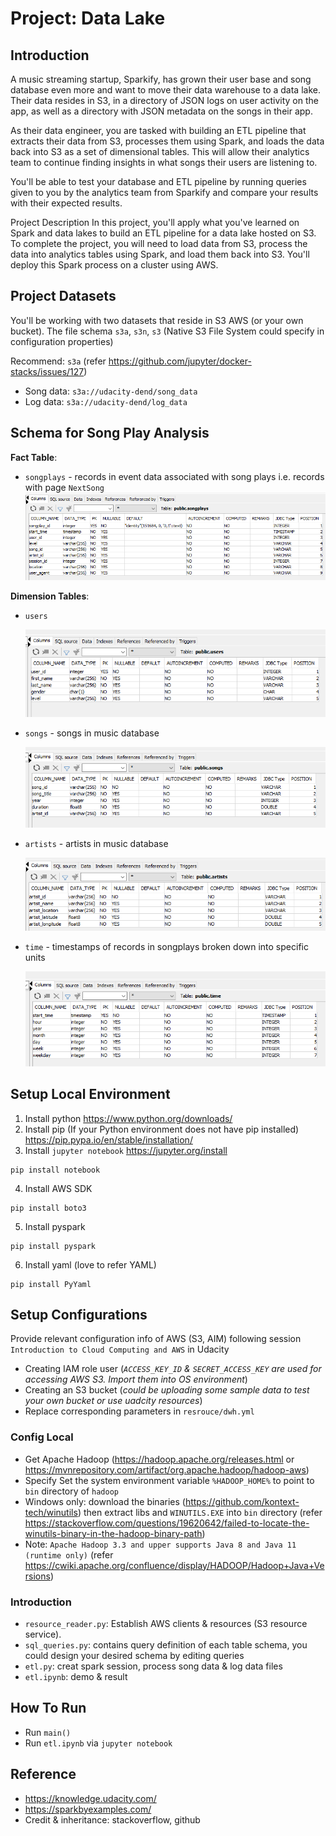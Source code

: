 # Project: Data Lake

## Introduction
A music streaming startup, Sparkify, has grown their user base and song database even more and want to move their data warehouse to a data lake. Their data resides in S3, in a directory of JSON logs on user activity on the app, as well as a directory with JSON metadata on the songs in their app.

As their data engineer, you are tasked with building an ETL pipeline that extracts their data from S3, processes them using Spark, and loads the data back into S3 as a set of dimensional tables. This will allow their analytics team to continue finding insights in what songs their users are listening to.

You'll be able to test your database and ETL pipeline by running queries given to you by the analytics team from Sparkify and compare your results with their expected results.

Project Description
In this project, you'll apply what you've learned on Spark and data lakes to build an ETL pipeline for a data lake hosted on S3. To complete the project, you will need to load data from S3, process the data into analytics tables using Spark, and load them back into S3. You'll deploy this Spark process on a cluster using AWS.

## Project Datasets
You'll be working with two datasets that reside in S3 AWS (or your own bucket).
The file schema  `s3a`, `s3n`, `s3` (Native S3 File System could specify in configuration properties)

Recommend: `s3a` (refer https://github.com/jupyter/docker-stacks/issues/127)
- Song data: `s3a://udacity-dend/song_data`
- Log data: `s3a://udacity-dend/log_data`


## Schema for Song Play Analysis
**Fact Table**:
- `songplays` - records in event data associated with song plays i.e. records with page `NextSong`
  ![songplays_table.png](resource/songplays_table.png)

**Dimension Tables**:
- `users`

  ![users_table.png](resource/users_table.png)

- `songs` - songs in music database

  ![songs_table.png](resource/songs_table.png)

- `artists` - artists in music database

  ![artist_table.png](resource/artist_table.png)

- `time` - timestamps of records in songplays broken down into specific units

  ![time_table.png](resource/time_table.png)


## Setup Local Environment
1. Install python https://www.python.org/downloads/
2. Install pip (If your Python environment does not have pip installed) https://pip.pypa.io/en/stable/installation/
3. Install `jupyter notebook` https://jupyter.org/install
```
pip install notebook
```
4. Install AWS SDK
```
pip install boto3
```
5. Install pyspark
```
pip install pyspark
```
6. Install yaml (love to refer YAML)
```
pip install PyYaml
```


## Setup Configurations
Provide relevant configuration info of AWS (S3, AIM) following session `Introduction to Cloud Computing and AWS` in Udacity
- Creating IAM role user (_`ACCESS_KEY_ID` & `SECRET_ACCESS_KEY` are used for accessing AWS S3. Import them into OS environment_)
- Creating an S3 bucket (_could be uploading some sample data to test your own bucket or use uadcity resources_)
- Replace corresponding parameters in `resrouce/dwh.yml`

### Config Local
- Get Apache Hadoop (https://hadoop.apache.org/releases.html or https://mvnrepository.com/artifact/org.apache.hadoop/hadoop-aws) 
- Specify Set the system environment variable `%HADOOP_HOME%` to point to `bin` directory of `hadoop`
- Windows only: download the binaries (https://github.com/kontext-tech/winutils) then extract libs and `WINUTILS.EXE` into `bin` directory (refer https://stackoverflow.com/questions/19620642/failed-to-locate-the-winutils-binary-in-the-hadoop-binary-path)
- Note: `Apache Hadoop 3.3 and upper supports Java 8 and Java 11 (runtime only)` (refer https://cwiki.apache.org/confluence/display/HADOOP/Hadoop+Java+Versions)


### Introduction
- `resource_reader.py`: Establish AWS clients & resources (S3 resource service).
- `sql_queries.py`: contains query definition of each table schema, you could design your desired schema by editing queries
- `etl.py`: creat spark session, process song data & log data files
- `etl.ipynb`: demo & result

## How To Run
* Run `main()`
* Run `etl.ipynb` via `jupyter notebook`

## Reference
* https://knowledge.udacity.com/
* https://sparkbyexamples.com/
* Credit & inheritance: stackoverflow, github
